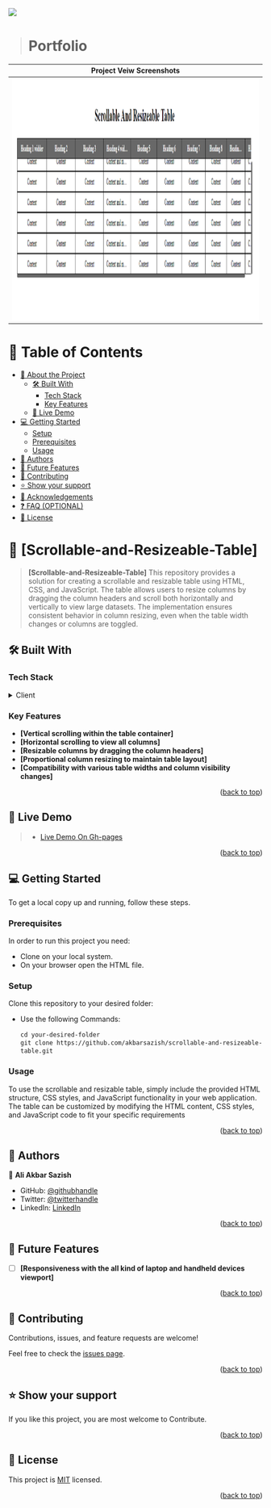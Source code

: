 <a name="readme-top"></a>

![](https://img.shields.io/badge/Microverse-blueviolet)

<div align="center">

</div>

> # Portfolio

| Project Veiw Screenshots|
|---------------------------------------|
|<div align="center"><img src="./images/table.png" alt="screenshot" width="auto" height="480"/></div>|

# 📗 Table of Contents

- [📖 About the Project](#about-project)
  - [🛠 Built With](#built-with)
    - [Tech Stack](#tech-stack)
    - [Key Features](#key-features)
  - [🚀 Live Demo](#live-demo)
- [💻 Getting Started](#getting-started)
  - [Setup](#setup)
  - [Prerequisites](#prerequisites)
  - [Usage](#usage)
- [👥 Authors](#authors)
- [🔭 Future Features](#future-features)
- [🤝 Contributing](#contributing)
- [⭐️ Show your support](#support)
- [🙏 Acknowledgements](#acknowledgements)
- [❓ FAQ (OPTIONAL)](#faq)
- [📝 License](#license)


# 📖 [Scrollable-and-Resizeable-Table] <a name="about-project"></a>

> **[Scrollable-and-Resizeable-Table]** This repository provides a solution for creating a scrollable and resizable table using HTML, CSS, and JavaScript. The table allows users to resize columns by dragging the column headers and scroll both horizontally and vertically to view large datasets. The implementation ensures consistent behavior in column resizing, even when the table width changes or columns are toggled.


## 🛠 Built With <a name="built-with"></a>

### Tech Stack <a name="tech-stack"></a>

<details>
  <summary>Client</summary>
  <ul>
    <li><a href="#">HTML</a></li>
    <li><a href="#">CSS</a></li>
    <li><a href="#">JAVASCRIP</a></li>
  </ul>
</details>


### Key Features <a name="key-features"></a>
- **[Vertical scrolling within the table container]**
- **[Horizontal scrolling to view all columns]**
- **[Resizable columns by dragging the column headers]**
- **[Proportional column resizing to maintain table layout]**
- **[Compatibility with various table widths and column visibility changes]**

<p align="right">(<a href="#readme-top">back to top</a>)</p>


## 🚀 Live Demo <a name="live-demo"></a>

> - [Live Demo On Gh-pages]()


<p align="right">(<a href="#readme-top">back to top</a>)</p>


## 💻 Getting Started <a name="getting-started"></a>


To get a local copy up and running, follow these steps.

### Prerequisites

In order to run this project you need:
- Clone on your local system.
- On your browser open the HTML file.


### Setup

Clone this repository to your desired folder:

- Use the following Commands:

      cd your-desired-folder
      git clone https://github.com/akbarsazish/scrollable-and-resizeable-table.git


### Usage
To use the scrollable and resizable table, simply include the provided HTML structure, CSS styles, and JavaScript functionality in your web application. The table can be customized by modifying the HTML content, CSS styles, and JavaScript code to fit your specific requirements


<p align="right">(<a href="#readme-top">back to top</a>)</p>


## 👥 Authors <a name="authors"></a>


👤 **Ali Akbar Sazish**

- GitHub: [@githubhandle](https://github.com/akbarsazish)
- Twitter: [@twitterhandle](https://twitter.com/AliAkbarSazish1)
- LinkedIn: [LinkedIn](https://www.linkedin.com/in/ali-akbar-sazish/)


<p align="right">(<a href="#readme-top">back to top</a>)</p>


## 🔭 Future Features <a name="future-features"></a>
- [ ] **[Responsiveness with the all kind of laptop and handheld devices viewport]**

<p align="right">(<a href="#readme-top">back to top</a>)</p>


## 🤝 Contributing <a name="contributing"></a>

Contributions, issues, and feature requests are welcome!

Feel free to check the [issues page](../../issues/).

<p align="right">(<a href="#readme-top">back to top</a>)</p>


## ⭐️ Show your support <a name="support"></a>

If you like this project, you are most welcome to Contribute.

<p align="right">(<a href="#readme-top">back to top</a>)</p>



## 📝 License <a name="license"></a>

This project is [MIT](./LICENSE) licensed.

<p align="right">(<a href="#readme-top">back to top</a>)</p>
